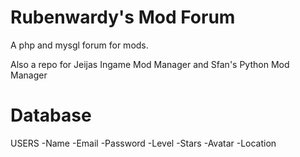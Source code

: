  Rubenwardy's Mod Forum
 ======================
 
 A php and mysgl forum for mods.
 
 Also a repo for Jeijas Ingame Mod Manager
 and Sfan's Python Mod Manager
 
 
 Database
 ========
 
 USERS
 -Name
 -Email
 -Password
 -Level
 -Stars
 -Avatar
 -Location